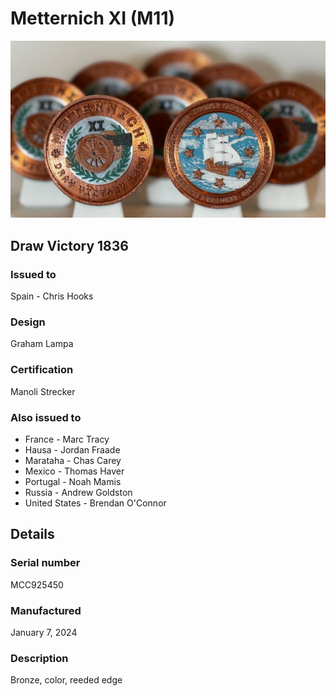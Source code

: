 # Metternich XI (M11)

![Metternich X1 Coins](m11-coins.jpg)

## Draw Victory 1836

### Issued to

Spain - Chris Hooks

### Design

Graham Lampa

### Certification

Manoli Strecker

### Also issued to

* France - Marc Tracy
* Hausa - Jordan Fraade
* Marataha - Chas Carey
* Mexico - Thomas Haver
* Portugal - Noah Mamis
* Russia - Andrew Goldston
* United States - Brendan O'Connor

## Details

### Serial number

MCC925450

### Manufactured
January 7, 2024

### Description

Bronze, color, reeded edge
